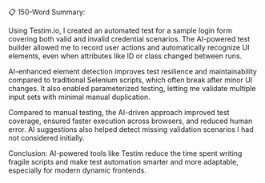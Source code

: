 📋 150-Word Summary:

Using Testim.io, I created an automated test for a sample login form covering both valid and invalid credential scenarios. The AI-powered test builder allowed me to record user actions and automatically recognize UI elements, even when attributes like ID or class changed between runs.

AI-enhanced element detection improves test resilience and maintainability compared to traditional Selenium scripts, which often break after minor UI changes. It also enabled parameterized testing, letting me validate multiple input sets with minimal manual duplication.

Compared to manual testing, the AI-driven approach improved test coverage, ensured faster execution across browsers, and reduced human error. AI suggestions also helped detect missing validation scenarios I had not considered initially.

Conclusion:
AI-powered tools like Testim reduce the time spent writing fragile scripts and make test automation smarter and more adaptable, especially for modern dynamic frontends.
